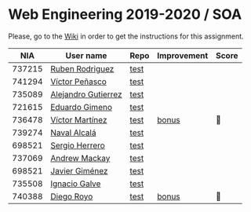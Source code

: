 # Web Engineering 2019-2020 / SOA
Please, go to the [Wiki](https://github.com/UNIZAR-30246-WebEngineering/lab5-soa/wiki) in order to get the instructions for this assignment.

| NIA    | User name | Repo | Improvement | Score
|--------|-----------|------|-------------|--------
| 737215 | [Ruben Rodriguez](https://github.com/ZgzInfinity) |[test](https://github.com/ZgzInfinity/lab5-soa/tree/test) | |
| 741294 | [Víctor Peñasco](https://github.com/vpec) |[test](https://github.com/vpec/lab5-soa/tree/test) | |
| 735089 | [Alejandro Gutierrez](https://github.com/AlexGuti14) |[test](https://github.com/AlexGuti14/lab5-soa/tree/test) | |
| 721615 | [Eduardo Gimeno](https://github.com/Edu7216) |[test](https://github.com/Edu7216/lab5-soa/tree/test) | |
| 736478 | [Víctor Martínez](https://github.com/vmbatlle) |[test](https://github.com/vmbatlle/lab5-soa/tree/test) | [bonus](https://github.com/vmbatlle/lab5-soa/tree/bonus) | :gift:
| 739274 | [Naval Alcalá](https://github.com/aeri) |[test](https://github.com/aeri/lab5-soa/tree/test) | |
| 698521 | [Sergio Herrero](https://github.com/sherrero96) |[test](https://github.com/sherrero96/lab5-soa/tree/test) | |
| 737069 | [Andrew Mackay](https://github.com/AndrewKM210) |[test](https://github.com/AndrewKM210/lab5-soa/tree/test) | |
| 698521 | [Javier Giménez](https://github.com/JaviBite) |[test](https://github.com/JaviBite/lab5-soa/tree/test) | |
| 735508 | [Ignacio Galve](https://github.com/IgnacioSan22) |[test](https://github.com/IgnacioSan22/lab5-soa/tree/test) | |
| 740388 | [Diego Royo](https://github.com/diegoroyo) |[test](https://github.com/diegoroyo/lab5-soa/tree/test) | [bonus](https://github.com/diegoroyo/lab5-soa/tree/github) | :gift:
